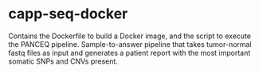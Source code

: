 # capp-seq-docker

Contains the  Dockerfile to build  a Docker image, and the script to execute the PANCEQ pipeline. Sample-to-answer pipeline that takes tumor-normal fastq files as input and generates a patient report with the most important somatic SNPs and CNVs present.
